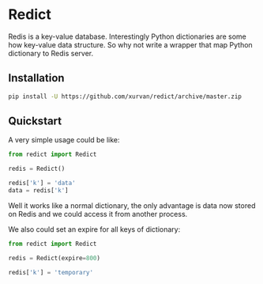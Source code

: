 # Redict
Redis is a key-value database. Interestingly Python dictionaries are some how key-value data structure. So why not write
a wrapper that map Python dictionary to Redis server.

## Installation
```bash
pip install -U https://github.com/xurvan/redict/archive/master.zip
```

## Quickstart
A very simple usage could be like:

```python
from redict import Redict

redis = Redict()

redis['k'] = 'data'
data = redis['k']
```
Well it works like a normal dictionary, the only advantage is data now stored on Redis and we could access it from
another process.

We also could set an expire for all keys of dictionary:


```python
from redict import Redict

redis = Redict(expire=800)

redis['k'] = 'temporary'
```
